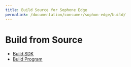 ```yaml
---
title: Build Source for Sophone Edge
permalink: /documentation/consumer/sophon-edge/build/
---
```


# Build from Source

- [Build SDK](https://github.com/BM1880-BIRD/bm1880-system-sdk)
- [Build Program](https://github.com/BM1880-BIRD/bm1880-ai-demo-program)